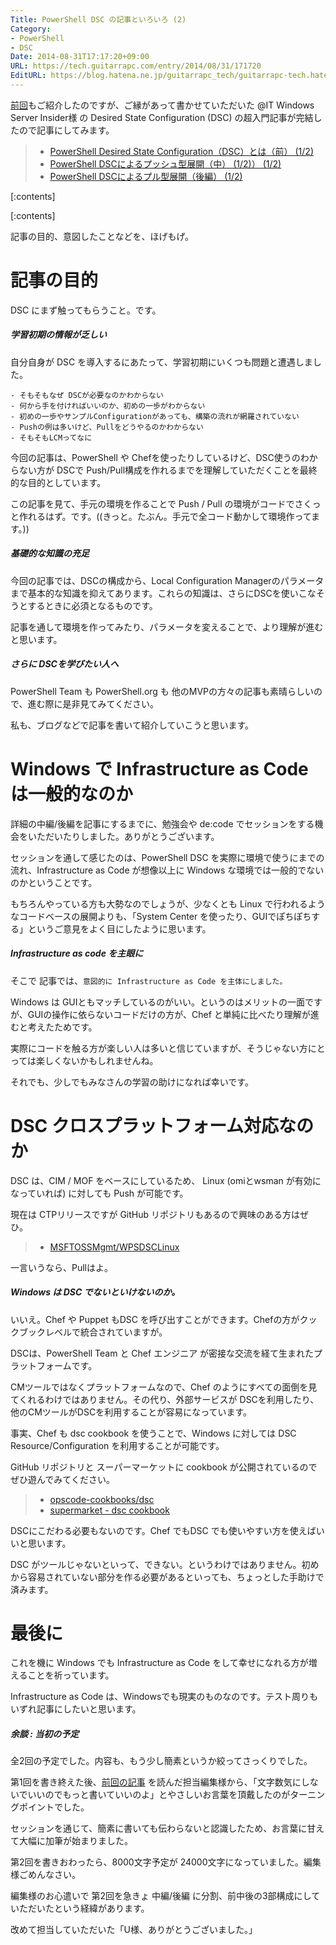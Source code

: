 ```yaml
---
Title: PowerShell DSC の記事といろいろ (2)
Category:
- PowerShell
- DSC
Date: 2014-08-31T17:17:20+09:00
URL: https://tech.guitarrapc.com/entry/2014/08/31/171720
EditURL: https://blog.hatena.ne.jp/guitarrapc_tech/guitarrapc-tech.hatenablog.com/atom/entry/12921228815731688010
---
```


[前回](http://tech.guitarrapc.com/entry/2014/05/23/103257)もご紹介したのですが、ご縁があって書かせていただいた @IT Windows Server Insider様 の Desired State Configuration (DSC) の超入門記事が完結したので記事にしてみます。

> - [PowerShell Desired State Configuration（DSC）とは（前） (1/2)](http://www.atmarkit.co.jp/ait/articles/1405/22/news131.html)
> - [PowerShell DSCによるプッシュ型展開（中） (1/2)） (1/2)](http://www.atmarkit.co.jp/ait/articles/1407/24/news131.html)
> - [PowerShell DSCによるプル型展開（後編） (1/2)](http://www.atmarkit.co.jp/ait/articles/1408/28/news123.html)


[:contents]

[:contents]

記事の目的、意図したことなどを、ほげもげ。

# 記事の目的

DSC にまず触ってもらうこと。です。

##### 学習初期の情報が乏しい

自分自身が DSC を導入するにあたって、学習初期にいくつも問題と遭遇しました。

```
- そもそもなぜ DSCが必要なのかわからない
- 何から手を付ければいいのか、初めの一歩がわからない
- 初めの一歩やサンプルConfigurationがあっても、構築の流れが網羅されていない
- Pushの例は多いけど、Pullをどうやるのかわからない
- そもそもLCMってなに
```

今回の記事は、PowerShell や Chefを使ったりしているけど、DSC使うのわからない方が DSCで Push/Pull構成を作れるまでを理解していただくことを最終的な目的としています。

この記事を見て、手元の環境を作ることで Push / Pull の環境がコードでさくっと作れるはず。です。((きっと。たぶん。手元で全コード動かして環境作ってます。))

##### 基礎的な知識の充足

今回の記事では、DSCの構成から、Local Configuration Managerのパラメータまで基本的な知識を抑えてあります。これらの知識は、さらにDSCを使いこなそうとするときに必須となるものです。

記事を通して環境を作ってみたり、パラメータを変えることで、より理解が進むと思います。


##### さらに DSCを学びたい人へ

PowerShell Team も PowerShell.org も 他のMVPの方々の記事も素晴らしいので、進む際に是非見てみてください。

私も、ブログなどで記事を書いて紹介していこうと思います。

# Windows で Infrastructure as Code は一般的なのか

詳細の中編/後編を記事にするまでに、勉強会や de:code でセッションをする機会をいただいたりしました。ありがとうございます。

セッションを通して感じたのは、PowerShell DSC を実際に環境で使うにまでの流れ、Infrastructure as Code が想像以上に Windows な環境では一般的でないのかということです。

もちろんやっている方も大勢なのでしょうが、少なくとも Linux で行われるようなコードベースの展開よりも、「System Center を使ったり、GUIでぽちぽちする」というご意見をよく目にしたように思います。

##### Infrastructure as code を主眼に

そこで 記事では、```意図的に Infrastructure as Code を主体にしました。```

Windows は GUIともマッチしているのがいい。というのはメリットの一面ですが、GUIの操作に依らないコードだけの方が、Chef と単純に比べたり理解が進むと考えたためです。

実際にコードを触る方が楽しい人は多いと信じていますが、そうじゃない方にとっては楽しくないかもしれませんね。

それでも、少しでもみなさんの学習の助けになれば幸いです。


# DSC クロスプラットフォーム対応なのか

DSC は、CIM / MOF をベースにしているため、 Linux (omiとwsman が有効になっていれば) に対しても Push が可能です。

現在は CTPリリースですが GitHub リポジトリもあるので興味のある方はぜひ。

> - [MSFTOSSMgmt/WPSDSCLinux](https://github.com/MSFTOSSMgmt/WPSDSCLinux)

一言いうなら、Pullはよ。

##### Windows は DSC でないといけないのか。

いいえ。Chef や Puppet もDSC を呼び出すことができます。Chefの方がクックブックレベルで統合されていますが。

DSCは、PowerShell Team と Chef エンジニア が密接な交流を経て生まれたプラットフォームです。

CMツールではなくプラットフォームなので、Chef のようにすべての面倒を見てくれるわけではありません。その代り、外部サービスが DSCを利用したり、他のCMツールがDSCを利用することが容易になっています。

事実、Chef も dsc cookbook を使うことで、Windows に対しては DSC Resource/Configuration を利用することが可能です。

GitHub リポジトリと スーパーマーケットに cookbook が公開されているのでぜひ遊んでみてください。

> - [opscode-cookbooks/dsc](https://github.com/opscode-cookbooks/dsc)
> - [supermarket - dsc cookbook](https://community.opscode.com/cookbooks/dsc/versions/0.1.0)


DSCにこだわる必要もないのです。Chef でもDSC でも使いやすい方を使えばいいと思います。

DSC がツールじゃないといって、できない。というわけではありません。初めから容易されていない部分を作る必要があるといっても、ちょっとした手助けで済みます。

# 最後に

これを機に Windows でも Infrastructure as Code をして幸せになれる方が増えることを祈っています。

Infrastructure as Code は、Windowsでも現実のものなのです。テスト周りもいずれ記事にしたいと思います。

##### 余談 : 当初の予定

全2回の予定でした。内容も、もう少し簡素というか絞ってさっくりでした。

第1回を書き終えた後、[前回の記事](http://tech.guitarrapc.com/entry/2014/05/23/103257) を読んだ担当編集様から、「文字数気にしないでいいのでもっと書いていいのよ」とやさしいお言葉を頂戴したのがターニングポイントでした。

セッションを通じて、簡素に書いても伝わらないと認識したため、お言葉に甘えて大幅に加筆が始まりました。

第2回を書きおわったら、8000文字予定が 24000文字になっていました。編集様ごめんなさい。

編集様のお心遣いで 第2回を急きょ 中編/後編 に分割、前中後の3部構成にしていただいたという経緯があります。

改めて担当していただいた「U様、ありがとうございました。」
